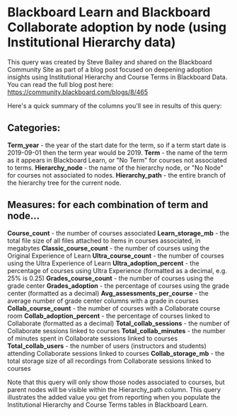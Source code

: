 # Blackboard Learn and Blackboard Collaborate adoption by node (using Institutional Hierarchy data)

This query was created by Steve Bailey and shared on the Blackboard Community Site as part of a blog post focused on deepening adoption insights using Institutional Hierarchy and Course Terms in Blackboard Data. You can read the full blog post here: https://community.blackboard.com/blogs/8/465


Here's a quick summary of the columns you'll see in results of this query:

## Categories:

**Term_year** - the year of the start date for the term, so if a term start date is 2019-09-01 then the term year would be 2019.
**Term** - the name of the term as it appears in Blackboard Learn, or "No Term" for courses not associated to terms.
**Hierarchy_node** - the name of the hierarchy node, or "No Node" for courses not associated to nodes.
**Hierarchy_path** - the entire branch of the hierarchy tree for the current node.

## Measures: for each combination of term and node…

**Course_count** - the number of courses associated
**Learn_storage_mb** - the total file size of all files attached to items in courses associated, in megabytes
**Classic_course_count** - the number of courses using the Original Experience of Learn
**Ultra_course_count** - the number of courses using the Ultra Experience of Learn
**Ultra_adoption_percent** - the percentage of courses using Ultra Experience (formatted as a decimal, e.g. 25% is 0.25)
**Grades_course_count** - the number of courses using the grade center
**Grades_adoption** - the percentage of courses using the grade center (formatted as a decimal)
**Avg_assessments_per_course** - the average number of grade center columns with a grade in courses
**Collab_course_count** - the number of courses with a Collaborate course room
**Collab_adoption_percent** - the percentage of courses linked to Collaborate (formatted as a decimal)
**Total_collab_sessions** - the number of Collaborate sessions linked to courses
**Total_collab_minutes** - the number of minutes spent in Collaborate sessions linked to courses
**Total_collab_users** - the number of users (instructors and students) attending Collaborate sessions linked to courses
**Collab_storage_mb** - the total storage size of all recordings from Collaborate sessions linked to courses


Note that this query will only show those nodes associated to courses, but parent nodes will be visible within the Hierarchy_path column. This query illustrates the added value you get from reporting when you populate the Institutional Hierarchy and Course Terms tables in Blackboard Learn. 